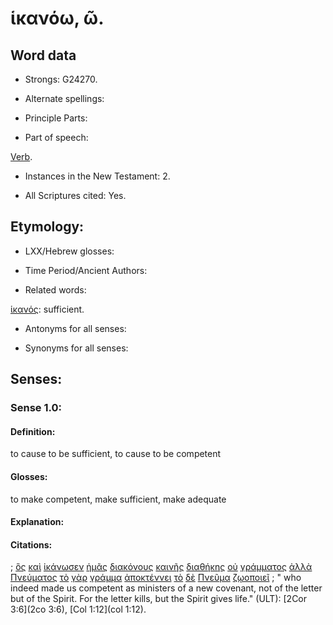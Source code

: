 # ἱκανόω, ῶ.

<!-- Status: S3=Needs2ndReview -->
<!-- Lexica used for edits: BDAG, LN, FFM, A-S  -->

## Word data

* Strongs: G24270.

* Alternate spellings:

* Principle Parts: 

* Part of speech: 

[Verb](http://ugg.readthedocs.io/en/latest/verb.html).

* Instances in the New Testament: 2.

* All Scriptures cited: Yes.

## Etymology: 

* LXX/Hebrew glosses: 

* Time Period/Ancient Authors: 

* Related words: 

[ἱκανός](../G24250/01.md): sufficient.

* Antonyms for all senses:

* Synonyms for all senses: 

## Senses:

### Sense  1.0: 

#### Definition: 

to cause to be sufficient, to cause to be competent

#### Glosses: 

to make competent, make sufficient, make adequate

#### Explanation: 

#### Citations: 

; [ὃς](../G37390/01.md) [καὶ](../G25320/01.md) [ἱκάνωσεν](../G24270/01.md) [ἡμᾶς](../G14730/01.md) [διακόνους](../G12490/01.md) [καινῆς](../G25370/01.md) [διαθήκης](../G12420/01.md) [οὐ](../G37560/01.md) [γράμματος](../G11210/01.md) [ἀλλὰ](../G02350/01.md) [Πνεύματος](../G41510/01.md) [τὸ](../G35880/01.md) [γὰρ](../G10630/01.md) [γράμμα](../G11210/01.md) [ἀποκτέννει](../G06150/01.md) [τὸ](../G35880/01.md) [δὲ](../G11610/01.md) [Πνεῦμα](../G41510/01.md) [ζῳοποιεῖ](../G22270/01.md)
; " who indeed made us competent as ministers of a new covenant, not of the letter but of the Spirit. For the letter kills, but the Spirit gives life." (ULT): 
[2Cor 3:6](2co 3:6), [Col 1:12](col 1:12).
